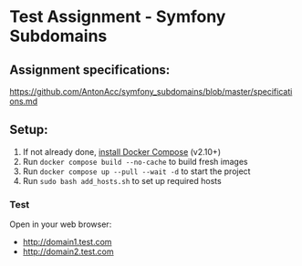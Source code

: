 # Test Assignment - Symfony Subdomains

## Assignment specifications:

https://github.com/AntonAcc/symfony_subdomains/blob/master/specifications.md

## Setup:

1. If not already done, [install Docker Compose](https://docs.docker.com/compose/install/) (v2.10+)
2. Run `docker compose build --no-cache` to build fresh images
3. Run `docker compose up --pull --wait -d` to start the project
4. Run `sudo bash add_hosts.sh` to set up required hosts 

### Test

Open in your web browser:
- http://domain1.test.com
- http://domain2.test.com
